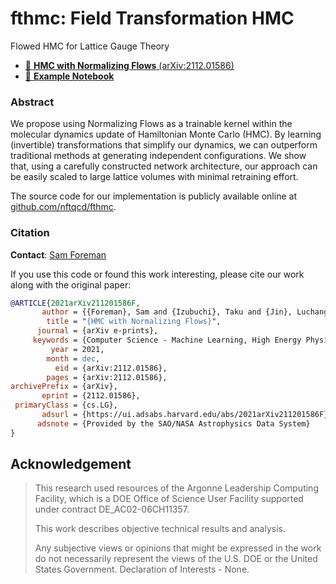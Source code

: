 # fthmc: Field Transformation HMC

Flowed HMC for Lattice Gauge Theory

- [📕 **HMC with Normalizing Flows** (arXiv:2112.01586)](https://arxiv.org/abs/2112.01586)
- [📓 **Example Notebook**](fthmc/notebooks/fthmc.ipynb)

### Abstract 
We propose using Normalizing Flows as a trainable kernel within the molecular dynamics update of Hamiltonian Monte Carlo (HMC). 
By learning (invertible) transformations that simplify our dynamics, we can outperform traditional methods at generating independent configurations. 
We show that, using a carefully constructed network architecture, our approach can be easily scaled to large lattice volumes with minimal retraining effort. 

The source code for our implementation is publicly available online at [github.com/nftqcd/fthmc](https://www.github.com/nftqcd/fthmc).

### Citation

**Contact**: [Sam Foreman](https://www.samforeman.me)

If you use this code or found this work interesting, please cite our work along with the original paper:
```bibtex
@ARTICLE{2021arXiv211201586F,
       author = {{Foreman}, Sam and {Izubuchi}, Taku and {Jin}, Luchang and {Jin}, Xiao-Yong and {Osborn}, James C. and {Tomiya}, Akio},
        title = "{HMC with Normalizing Flows}",
      journal = {arXiv e-prints},
     keywords = {Computer Science - Machine Learning, High Energy Physics - Lattice},
         year = 2021,
        month = dec,
          eid = {arXiv:2112.01586},
        pages = {arXiv:2112.01586},
archivePrefix = {arXiv},
       eprint = {2112.01586},
 primaryClass = {cs.LG},
       adsurl = {https://ui.adsabs.harvard.edu/abs/2021arXiv211201586F},
      adsnote = {Provided by the SAO/NASA Astrophysics Data System}
}
```


## Acknowledgement
> This research used resources of the Argonne Leadership Computing Facility, which is a DOE Office of Science User Facility supported under contract DE_AC02-06CH11357. 
>
> This work describes objective technical results and analysis.
>
> Any subjective views or opinions that might be expressed in the work do not necessarily represent the views of the U.S. DOE or the United States Government. Declaration of Interests - None.
